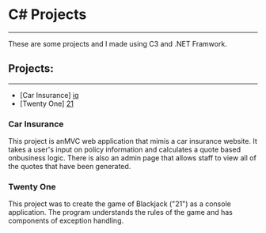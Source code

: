 # C# Projects
***
These are some projects and I made using C3 and .NET Framwork.
## Projects:
***
- [Car Insurance] [iq]
- [Twenty One] [21]

### Car Insurance
This project is anMVC web application that mimis a car insurance website.  It takes a user's input on policy information and calculates a quote based onbusiness logic.  There is also an admin page that allows staff to view all of the quotes that have been generated.

### Twenty One
This project was to create the game of Blackjack ("21") as a console application. The program understands the rules of the game and has components of exception handling.

   [iq]: <https://github.com/renatog33/The-Tech-Academy-Basic-C-Sharp-Projects/tree/main/Car_Insurance/CarInsurance>
   [21]: <https://github.com/renatog33/The-Tech-Academy-Basic-C-Sharp-Projects/tree/main/Twenty_One/TwentyOne>
